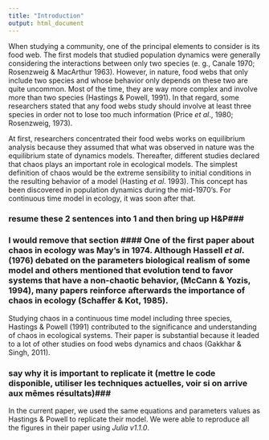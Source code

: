 ```yaml
---
title: "Introduction"
output: html_document
---
```



When studying a community, one of the principal elements to consider is its food web. The first models that studied population dynamics were generally considering the interactions between only two species (e. g., Canale 1970; Rosenzweig & MacArthur 1963). However, in nature, food webs that only include two species and whose behavior only depends on these two are quite uncommon. Most of the time, they are way more complex and involve more than two species (Hastings & Powell, 1991). In that regard, some researchers stated that any food webs study should involve at least three species in order not to lose too much information (Price *et al*., 1980; Rosenzweig, 1973).

At first, researchers concentrated their food webs works on equilibrium analysis because they assumed that what was observed in nature was the equilibrium state of dynamics models. Thereafter, different studies declared that chaos plays an important role in ecological models. The simplest definition of chaos would be the extreme sensibility to initial conditions in the resulting behavior of a model (Hasting *et al*. 1993). This concept has been discovered in population dynamics during the mid-1970’s. For continuous time model in ecology, it was soon after that.

### resume these 2 sentences into 1 and then bring up H&P###

### I would remove that section #### One of the first paper about chaos in ecology was May’s in 1974. Although Hassell *et al*. (1976) debated on the parameters biological realism of some model and others mentioned that evolution tend to favor systems that have a non-chaotic behavior, (McCann & Yozis, 1994), many papers reinforce afterwards the importance of chaos in ecology (Schaffer & Kot, 1985).

Studying chaos in a continuous time model including three species, Hastings & Powell (1991) contributed to the significance and understanding of chaos in ecological systems. Their paper is substantial because it leaded to a lot of other studies on food webs dynamics and chaos (Gakkhar & Singh, 2011).
### say why it is important to replicate it (mettre le code disponible, utiliser les techniques actuelles, voir si on arrive aux mêmes résultats)###
In the current paper, we used the same equations and parameters values as Hastings & Powell to replicate their model. We were able to reproduce all the figures in their paper using *Julia v1.1.0*. 
